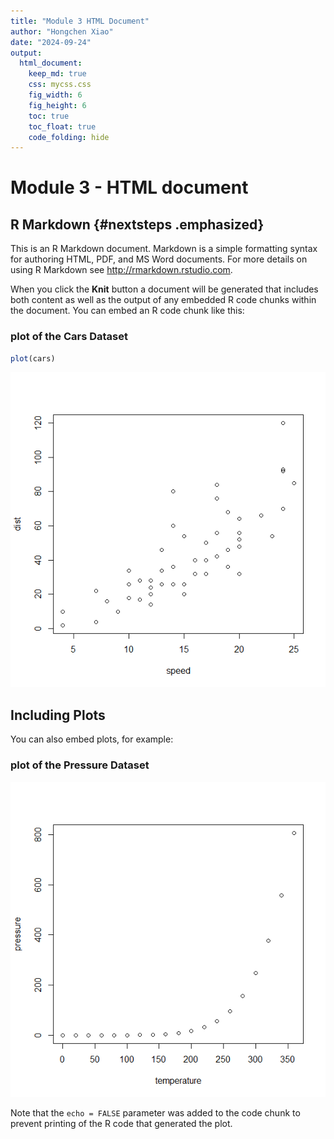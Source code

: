 ```yaml
---
title: "Module 3 HTML Document"
author: "Hongchen Xiao"
date: "2024-09-24"
output: 
  html_document: 
    keep_md: true
    css: mycss.css
    fig_width: 6
    fig_height: 6
    toc: true
    toc_float: true
    code_folding: hide
---
```




# Module 3 - HTML document

## R Markdown {#nextsteps .emphasized}

This is an R Markdown document. Markdown is a simple formatting syntax for authoring HTML, PDF, and MS Word documents. For more details on using R Markdown see <http://rmarkdown.rstudio.com>.

When you click the **Knit** button a document will be generated that includes both content as well as the output of any embedded R code chunks within the document. You can embed an R code chunk like this:

### plot of the Cars Dataset


``` r
plot(cars)
```

![](index_files/figure-html/cars-1.png)<!-- -->

## Including Plots

You can also embed plots, for example:

### plot of the Pressure Dataset

![](index_files/figure-html/pressure-1.png)<!-- -->

Note that the `echo = FALSE` parameter was added to the code chunk to prevent printing of the R code that generated the plot.
